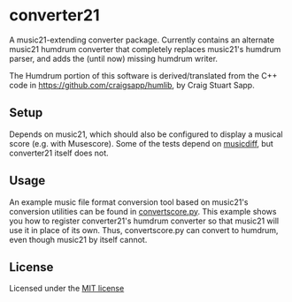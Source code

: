 # converter21
A music21-extending converter package.  Currently contains an alternate music21 humdrum converter that completely replaces music21's humdrum parser, and adds the (until now) missing humdrum writer.

The Humdrum portion of this software is derived/translated from the C++ code in https://github.com/craigsapp/humlib, by Craig Stuart Sapp.

## Setup
Depends on music21, which should also be configured to display a musical score (e.g. with Musescore). Some of the tests depend on [musicdiff](https://github.com/gregchapman-dev/musicdiff.git), but converter21 itself does not.

## Usage
An example music file format conversion tool based on music21's conversion utilities can be found in [convertscore.py](convertscore.py).  This example shows you how to register converter21's humdrum converter so that music21 will use it in place of its own.  Thus, convertscore.py can convert to humdrum, even though music21 by itself cannot.

## License
Licensed under the [MIT license](LICENSE)
